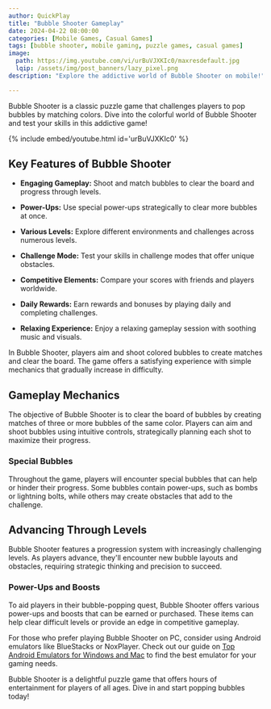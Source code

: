 ```yaml
---
author: QuickPlay
title: "Bubble Shooter Gameplay"
date: 2024-04-22 08:00:00
categories: [Mobile Games, Casual Games]
tags: [bubble shooter, mobile gaming, puzzle games, casual games]
image:
  path: https://img.youtube.com/vi/urBuVJXKIc0/maxresdefault.jpg
  lqip: /assets/img/post_banners/lazy_pixel.png
description: "Explore the addictive world of Bubble Shooter on mobile!"

---
```


Bubble Shooter is a classic puzzle game that challenges players to pop bubbles by matching colors. Dive into the colorful world of Bubble Shooter and test your skills in this addictive game!

{% include embed/youtube.html id='urBuVJXKIc0' %}

## Key Features of Bubble Shooter

- **Engaging Gameplay:** Shoot and match bubbles to clear the board and progress through levels.
  
- **Power-Ups:** Use special power-ups strategically to clear more bubbles at once.
  
- **Various Levels:** Explore different environments and challenges across numerous levels.
  
- **Challenge Mode:** Test your skills in challenge modes that offer unique obstacles.
  
- **Competitive Elements:** Compare your scores with friends and players worldwide.
  
- **Daily Rewards:** Earn rewards and bonuses by playing daily and completing challenges.
  
- **Relaxing Experience:** Enjoy a relaxing gameplay session with soothing music and visuals.

In Bubble Shooter, players aim and shoot colored bubbles to create matches and clear the board. The game offers a satisfying experience with simple mechanics that gradually increase in difficulty.

## Gameplay Mechanics

The objective of Bubble Shooter is to clear the board of bubbles by creating matches of three or more bubbles of the same color. Players can aim and shoot bubbles using intuitive controls, strategically planning each shot to maximize their progress.

### Special Bubbles

Throughout the game, players will encounter special bubbles that can help or hinder their progress. Some bubbles contain power-ups, such as bombs or lightning bolts, while others may create obstacles that add to the challenge.

## Advancing Through Levels

Bubble Shooter features a progression system with increasingly challenging levels. As players advance, they'll encounter new bubble layouts and obstacles, requiring strategic thinking and precision to succeed.

### Power-Ups and Boosts

To aid players in their bubble-popping quest, Bubble Shooter offers various power-ups and boosts that can be earned or purchased. These items can help clear difficult levels or provide an edge in competitive gameplay.

For those who prefer playing Bubble Shooter on PC, consider using Android emulators like BlueStacks or NoxPlayer. Check out our guide on [Top Android Emulators for Windows and Mac](https://quickplaymobile.github.io/posts/Top-10-Best-Android-Emulators-for-Windows-and-Mac/) to find the best emulator for your gaming needs.

Bubble Shooter is a delightful puzzle game that offers hours of entertainment for players of all ages. Dive in and start popping bubbles today!
